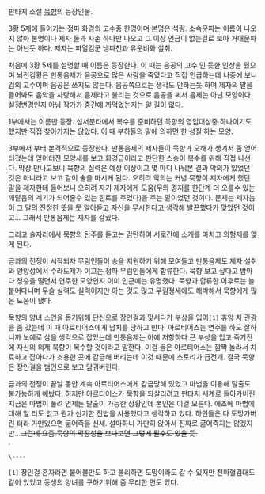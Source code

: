 판타지 소설 [묵향](%EB%AC%B5%ED%96%A5.md)의 등장인물.

3황 5제에 들어가는 정파 화경의 고수중 한명이며 본명은 석량. 소속문파는 이름이 나오지 않아 불명이나 제자 둘과 사손 하나만 나오고 그
이상 언급이 없는걸로 보아 거대문파는 아닌듯 하다. 제자는 파열검군 냉파천과 유운비화 설취.  

처음에 3황 5제를 설명할 때 이름은 등장한다. 이 때는 음공의 고수 인 듯한 인상을 줬으며 뇌전검황은 만통음제가 음공으로 많은 사람을
죽였다고 직접 언급하는데 나중에 보니 검의 고수이며 음공은 쓰지도 않는다. 음공쪽으로는 생각도 안하는듯 하며 제자의 말을 들어봐도 음악을
사랑해서 음제라고 불리는 것으로 음공을 써서 음제는 아닌 모양이다. 설정변경인지 아님 작가가 중간에 까먹었는지는 알 길이 없다.  

1부에서는 이름만 등장. 섬서분타에서 복수를 준비하던 묵향의 영입대상중 하나이기도 했지만 직접 찾아가지는 않았다. 이 때 부하들의 말에
의하면 한 성질 하는 모양.  

3부에서 부터 본격적으로 등장한다. 만통음제의 제자들이 묵향과 오해가 생겨서 좀 얻어터졌는데 얻어터진 모양새를 보고 화경급이라고 판단한
스승이 복수를 위해 직접 나선다. 막상 만나고보니 묵향의 실력은 예상 이상이고 몇 마디 나눠본 결과 악의가 있었던 것은 아니라고 보고 같이
술을 마시게 된다. 오히려 악의는 커녕 묵향이 제자에게 했던 말을 제자한테 들어보니 오히려 자기 제자에게 도움(무의 경지를 한단계 더 오를수
있는 깨달음의 계기가 되어줄수 있는 힌트를 주었다)을 주는 말이었던 것이다. 문제는 제자놈이 그 말의 진정한 뜻을 못 알아듣고 자신을
무시한다고 생각해 발끈했다가 맞았던 것이고... 그래서 만통음제는 제자를 갈궜다.  

그리고 술자리에서 묵향의 탄주를 듣고는 감탄하여 서로간에 소개를 마치고 의형제를 맺게 된다.  

금과의 전쟁이 시작되자 무림인들이 송을 지원하기 위해 모여들고 만통음제도 제자 설취와 양양성에서 수라도제가 이끄는 정파 무림인들에게
합류한다. 묵향 보고 싶다고 밤마다 청승을 떨면서 연주한 모양인지 이미 인근에는 유명했다. 묵향과 합류한 이후로는 늘 붙어다니며 무술 실력도
실력이지만 아는 것도 많고 무림정세에도 해박해서 묵향에게 많은 도움이 됐다.  

묵향의 양녀 소연을 돕기위해 단신으로 장인걸과 맞서다가 부상을 입어`[1]` 휴양 차 관광을 좀 갔는데 이 때 아르티어스에게 납치를 당하고
만다. 아르티어스는 연주를 하도 잘하니까 노예로 삼을 생각으로 잡았는데 만통음제는 이에 저항하다 큰 부상을 입고 죽기전에 자신의 의제 묵향이
복수할 것이라고 말한다. 이걸 들은 아르티어스는 깜짝 놀라서 치료하고 잡아다가 조용한 곳에 감금해 버리는데 이것 때문에 스토리가 급전개.
결국 묵향은 장인걸을 범인으로 보고 담궈버린다.

금과의 전쟁이 끝날 동안 계속 아르티어스에게 감금당해 있었고 마법을 이용해 탈출도 불가능하게 해놨다. 하지만 아르티어스가 묵향을 되살리려고
판타지 세계로 돌아가버린 지금은 마법이 풀려 언제든 탈출이 가능한 상황인데 본인은 이걸 모른다. 애초에 마법에 대해 알 리도 없고 뭔가
신기한 진법을 사용했다고 생각하고 있다. 하인들은 다 도망가버린 터라 가만있으면 굶어죽을 신세. 설마하니 가만히 앉아서 진짜로 굶어죽지는
않겠지만...<del>그런데 요즘 묵향의 막장성을 보다보면 그렇게 될수도 있을 듯.</del>  
.

`\----`

`[1]` 장인걸 혼자라면 붙어볼만도 하고 불리하면 도망이라도 갈 수 있지만 천마혈검대도 같이 있었고 동생의 양녀를 구하기위해 좀 무리한
면도 있다.

